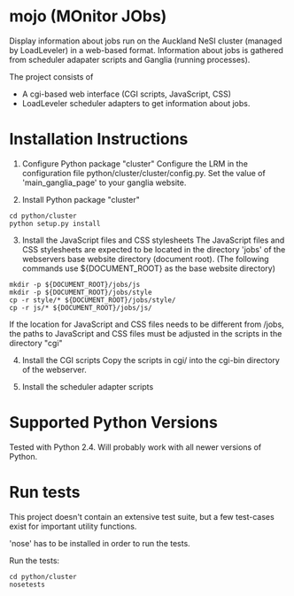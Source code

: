 mojo (MOnitor JObs)
===

Display information about jobs run on the Auckland NeSI cluster (managed by LoadLeveler) in a web-based format.
Information about jobs is gathered from scheduler adapater scripts and Ganglia (running processes).

The project consists of

* A cgi-based web interface (CGI scripts, JavaScript, CSS)
* LoadLeveler scheduler adapters to get information about jobs.


Installation Instructions
===

1. Configure Python package "cluster"
Configure the LRM in the configuration file python/cluster/cluster/config.py.
Set the value of 'main_ganglia_page' to your ganglia website.  
  
2. Install Python package "cluster"   
```
cd python/cluster
python setup.py install
```  
  
3. Install the JavaScript files and CSS stylesheets
The JavaScript files and CSS stylesheets are expected to be located in the directory 'jobs' of the webservers
base website directory (document root).
(The following commands use ${DOCUMENT_ROOT} as the base website directory)  
```
mkdir -p ${DOCUMENT_ROOT}/jobs/js 
mkdir -p ${DOCUMENT_ROOT}/jobs/style
cp -r style/* ${DOCUMENT_ROOT}/jobs/style/
cp -r js/* ${DOCUMENT_ROOT}/jobs/js/ 
```  
If the location for JavaScript and CSS files needs to be different from /jobs, the paths to JavaScript and CSS files
must be adjusted in the scripts in the directory "cgi"
  
4. Install the CGI scripts
Copy the scripts in cgi/ into the cgi-bin directory of the webserver.  
  
5. Install the scheduler adapter scripts 


Supported Python Versions
===

Tested with Python 2.4. Will probably work with all newer versions of Python.


Run tests
=========

This project doesn't contain an extensive test suite, but a few test-cases exist for important utility functions.

'nose' has to be installed in order to run the tests.

Run the tests:

```
cd python/cluster
nosetests
```
